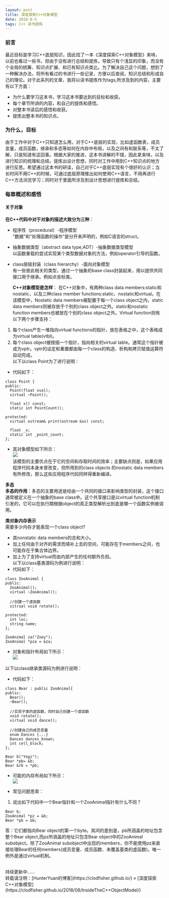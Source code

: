 ```yaml
---
layout: post    
title: 深度探索C++对象模型    
date: 2018-8-5    
tags: C++ 读书提炼           
---
```


### 前言    
最近目标是学习C++底层知识，因此找了一本《深度探索C++对象模型》来啃，以前也看过一些书，但由于没有进行总结和提炼，导致只有个浅显的印象，而没有个全局的统筹、知识点扩展、和已有知识点类比。为了解决自己这个问题，想到了一种解决办法，将所有看过的书进行一些记录，方便以后查阅，知识总结和形成自己的理论。对于此系列的文章，我将以读书提炼作为tags,所涉及到的内容，主要有以下方面：    
* 为什么要学习这本书，学习这本书要达到的目标和收获。      
* 每个章节所讲的内容，和自己的提炼和感悟。    
* 对整本书读后的感悟和收获。    
* 提炼出整本书的知识点。    

### 为什么，目标         
由于工作中对于C++只知道怎么用，对于C++底层的实现，比如虚函数表，成员变量，成员函数，继承和多态等如何在内存中布局，以及之间有和联系等，不太了解，只是知道有这回事。根据大家的推进，这本书讲解的不错，因此拿来啃，以及进行知识的梳理和总结，提炼出设计思想，同时对工作中用到C++知识点的地方进行反思。希望通过这本书的研读，自己对于C++底层实现有个很好的认识；当长时间不用C++的时候，可通过底层原理推出如何使用C++语言，不用再进行C++方法浏览学习；同时对于里面所涉及到设计思想进行提炼和总结。    

### 每章概述和感悟    

#### **关于对象**    
  
  **在C++代码中对于对象的描述大致分为三种**：    
* 程序性（procedural）-程序模型        
  “数据”和“处理函数的操作”是分开来声明的，例如C语言的struct。  
* 抽象数据类型（abstract data type,ADT）-抽象数据类型模型       
  以函数重载的尝试实现某个类型数据对象的方法，例如operator引导的函数。    
* class层级封装（class hierarchy）-面向对象模型    
  有一些彼此相关的类型，通过一个抽象的base class封装起来，用以提供共同接口用于继承。例如点坐标类。   

  **C++对象模型是怎样**：
  在C++对象中，有两种class data members:static和nostatic，以及三种class member functions:static、nostatic和virtual。在该模型中，Nostatic data members被配置于每一个class object之内，static data members则被存放于个别的class object之外。static和nostatic function members也被放在个别的class object之外。Virtual function则有以下两个步骤支持：    
1. 每个class产生一堆指向virtual functions的指针，放在表格之中，这个表格成为virtual table(vtbl)。   
2. 每个class object被按插一个指针，指向相关的virtual table。通常这个指针被成为vptr。vptr的设定和重置都由每一个class的构造、析构和拷贝赋值运算符自动完成。        
  以下以class Point为了进行说明：    
* 代码如下：        
```
class Point {    
public:    
  Point(float xval);       
  virtual ~Point();    
 
  float x() const;    
  static int PointCount();    

protected:    
  virtual ostream& print(ostream &os) const;    

  float _x;    
  static int _point_count;    
};  
```    

* 其对象模型如下所示：    
![](/images/posts/2018-8-5-InsideTheC++ObjectModel/InsideTheC++ObjectModel0.jpg)   
该模型的主要优点在于它的空间和存取时间的效率；主要缺点则是，如果应用程序代码本身未曾改变，但所用到的class objects 的nostatic data members有所修改，那么这些应用程序代码同样得重新编译。    

**多态**    
**多态的作用**：多态的主要用途是经由一个共同的接口来影响类型的封装，这个接口通常被定义在一个抽象的base class中。这个共享接口是以virtual function机制引发的，它可以在执行期根据object的真正类型解析出到底是哪一个函数实例被调用。      

**类对象内存表示**     
需要多少内存才能表现一个class object?    
* 其nonstatic data members的总和大小。    
* 加上任何由于对齐的需求而填补上去的空间，可能存在于members之间，也可能存在于集合体边界。    
* 加上为了支持virtual而由内部产生的任何额外负担。     
以下以class基类源码为例进行说明：     
* 代码如下：    
```
class ZooAnimal {    
public:    
  ZooAnimal();    
  virtual ~ZooAnimal();    
  
  //创建一个虚函数
  vitrual void rotate();    

protected:    
  int loc;    
  string name;    
};    

ZooAnimal za("Zoey");    
ZooAnimal *pza = &za;        
```   

* 对象和指针布局如下所示：       
![](/images/posts/2018-8-5-InsideTheC++ObjectModel/InsideTheC++ObjectModel1.jpg)     

以下以class继承类源码为例进行说明：     
* 代码如下：     
```
class Bear : public ZooAnimal{   
public:   
  Bear();    
  ~Bear();    

  //实现子类的虚函数，同时自己创建一个虚函数    
  void rotate();    
  virtual void dance();    

  //创建自己的成员变量    
  enum Dances {...}    
  Dances dances_known;    
  int cell_block;    
};    

Bear b("Yogi");    
Bear *pb= &b;    
Bear &rb = *pb;    
``` 

* 可能的内存布局如下所示：    
![](/images/posts/2018-8-5-InsideTheC++ObjectModel/InsideTheC++ObjectModel2.jpg)       

* 常见问题思索：    
1. 说出如下代码中一个Bear指针和一个ZooAnimal指针有什么不同？    
```
Bear b;    
ZooAnimal *pz = &b;    
Bear *pb = &b;    
```    

答：它们都指向Bear object的第一个byte。其间的差别是，pb所涵盖的地址包含整个Bear object,而pz所涵盖的地址只包含Bear object中的ZooAnimal subobject。除了ZooAnimal subobject中出现的members，你不能使用pz来直接处理Bear的任何members(成员变量、成员函数、未覆盖基类的虚函数)。唯一例外是通过virtual机制。



<br>
持续更新中......    

<br> 
转载请注明：[HunterYuan的博客](https://clodfisher.github.io/) » [深度探索C++对象模型](https://clodfisher.github.io/2018/08/InsideTheC++ObjectModel/)      

